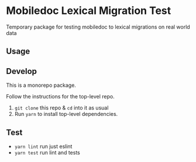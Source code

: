 # Mobiledoc Lexical Migration Test

Temporary package for testing mobiledoc to lexical migrations on real world data


## Usage


## Develop

This is a monorepo package.

Follow the instructions for the top-level repo.
1. `git clone` this repo & `cd` into it as usual
2. Run `yarn` to install top-level dependencies.



## Test

- `yarn lint` run just eslint
- `yarn test` run lint and tests


